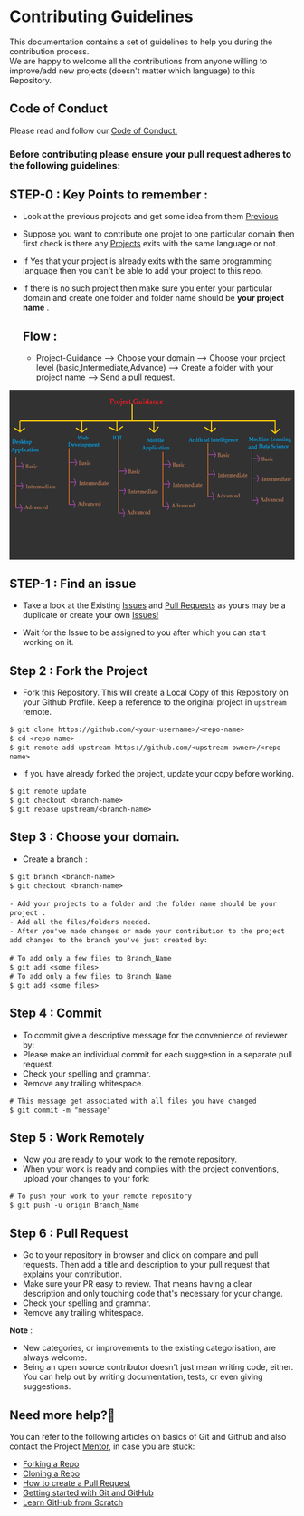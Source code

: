 # Contributing Guidelines  

This documentation contains a set of guidelines to help you during the contribution process.   
We are happy to welcome all the contributions from anyone willing to improve/add new projects (doesn't matter which language) to this Repository.

Code of Conduct
---------------

Please read and follow our [Code of Conduct.](https://github.com/Kushal997-das/Project-Guidance/blob/main/CODE_OF_CONDUCT.md)

### Before contributing please ensure your **pull request** adheres to the following guidelines:


## STEP-0 : Key Points to remember :
  - Look at the previous projects and get some idea from them [Previous](https://github.com/Kushal997-das/Project-Guidance)
  - Suppose you want to contribute one projet to one particular domain then first check is there any [Projects](https://github.com/Kushal997-das/Project-Guidance) exits with the same language or not.
  - If Yes that your project is already exits with the same programming language then you can't be able to add your project to this repo. 
  - If there is no such project then make sure you enter your particular domain and create one folder and folder name should be **your project name** .
  
    ## **Flow** :
      - Project-Guidance --> Choose your domain --> Choose your project level (basic,Intermediate,Advance) --> Create a folder with your project name --> Send a pull request.
  <img align="center" alt="png" height='300px' width="800px" src="https://github.com/Kushal997-das/Project-Guidance/blob/main/Documents/official%20sructure%20tree.png" />   
       
 
## STEP-1 : Find an issue
  - Take a look at the Existing [Issues](https://github.com/Kushal997-das/Project-Guidance/issues) and [Pull Requests](https://github.com/Kushal997-das/Project-Guidance/pulls) as yours may be a duplicate  or create your own [Issues!](https://github.com/Kushal997-das/Project-Guidance/issues) 
  
  - Wait for the Issue to be assigned to you after which you can start working on it.
  
  
## Step 2 : Fork the Project  
- Fork this Repository. This will create a Local Copy of this Repository on your Github Profile. Keep a reference to the original project in `upstream` remote.  
 ```  
 $ git clone https://github.com/<your-username>/<repo-name>  
 $ cd <repo-name>  
 $ git remote add upstream https://github.com/<upstream-owner>/<repo-name>  
 ```  
 
 - If you have already forked the project, update your copy before working.  
 ```  
 $ git remote update  
 $ git checkout <branch-name>  
 $ git rebase upstream/<branch-name>  
 ```  
 
 ## Step 3 : Choose your domain.
- Create a branch  :
 ``` 
 $ git branch <branch-name>
 $ git checkout <branch-name>
 
 - Add your projects to a folder and the folder name should be your project .   
 - Add all the files/folders needed.  
 - After you've made changes or made your contribution to the project add changes to the branch you've just created by:

 # To add only a few files to Branch_Name
 $ git add <some files>
 # To add only a few files to Branch_Name
 $ git add <some files>
 ```
  
 
## Step 4 : Commit  
- To commit give a descriptive message for the convenience of reviewer by:  
- Please make an individual commit for each suggestion in a separate pull request.
- Check your spelling and grammar.
- Remove any trailing whitespace.
```
# This message get associated with all files you have changed  
$ git commit -m "message"  
```  

## Step 5 : Work Remotely  
- Now you are ready to your work to the remote repository.  
- When your work is ready and complies with the project conventions, upload your changes to your fork:  
  
 ```  
 # To push your work to your remote repository  
 $ git push -u origin Branch_Name  
 ```
 
 ## Step 6 : Pull Request  
- Go to your repository in browser and click on compare and pull requests. Then add a title and description to your pull request that explains your contribution.  
- Make sure your PR easy to review. That means having a clear description and only touching code that's necessary for your change.
- Check your spelling and grammar.
- Remove any trailing whitespace.

**Note** :
  - New categories, or improvements to the existing categorisation, are always welcome.
  - Being an open source contributor doesn't just mean writing code, either. You can help out by writing documentation, tests, or even giving suggestions.
  
## Need more help?🤔  
You can refer to the following articles on basics of Git and Github and also contact the Project [Mentor](https://github.com/Kushal997-das/), in case you are stuck:  
- [Forking a Repo](https://help.github.com/en/github/getting-started-with-github/fork-a-repo)  
- [Cloning a Repo](https://help.github.com/en/desktop/contributing-to-projects/creating-an-issue-or-pull-request)  
- [How to create a Pull Request](https://opensource.com/article/19/7/create-pull-request-github)  
- [Getting started with Git and GitHub](https://towardsdatascience.com/getting-started-with-git-and-github-6fcd0f2d4ac6)  
- [Learn GitHub from Scratch](https://www.youtube.com/watch?v=BCQHnlnPusY&list=PLozRqGzj97d02YjR5JVqDwN2K0cAiT7VK)  
  
  
